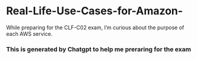 # Real-Life-Use-Cases-for-Amazon-
While preparing for the CLF-C02 exam, I’m curious about the purpose of each AWS service.


### This is generated by Chatgpt to help me preraring for the exam
